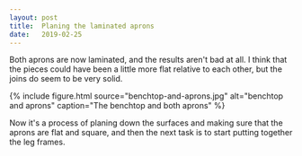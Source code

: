 ```yaml
---
layout: post
title:  Planing the laminated aprons
date:   2019-02-25
---
```


Both aprons are now laminated, and the results aren't bad at all.  I think that
the pieces could have been a little more flat relative to each other, but the
joins do seem to be very solid.

{% include figure.html source="benchtop-and-aprons.jpg" alt="benchtop and aprons" caption="The benchtop and both aprons" %}

Now it's a process of planing down the surfaces and making sure that the aprons
are flat and square, and then the next task is to start putting together the
leg frames.
